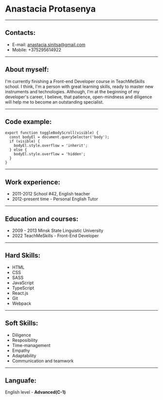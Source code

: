 # Anastacia Protasenya

---

## Contacts:

- E-mail: anastacia.sinitsa@gmail.com
- Mobile: +375295614922

---

## About myself:

I'm currently finishing a Front-end Developer course in TeachMeSkills school. I think, I'm a person with great learning skills, ready to master new instruments and technologies. Although, I'm at the beginning of my developer's career, I believe, that patience, open-mindness and diligence will help me to become an outstanding specialist.

---

## Code example:

```
export function toggleBodyScroll(visible) {
  const bodyEl = document.querySelector('body');
  if (visible) {
    bodyEl.style.overflow = 'inherit';
  } else {
    bodyEl.style.overflow = 'hidden';
  }
}
```

---

## Work experience:

- 2011-2012 School #42, English teacher
- 2012-present time - Personal English Tutor

---

## Education and courses:

- 2009 - 2013 Minsk State Linguistic University
- 2022 TeachMeSkills - Front-End Developer

---

## Hard Skills:

- HTML
- CSS
- SASS
- JavaScript
- TypeScript
- React.js
- Git
- Webpack

---

## Soft Skills:

- Diligence
- Resposibility
- Time-management
- Empathy
- Adaptability
- Communication and teamwork

---

## Languafe:

English level - **Advanced(C-1)**

